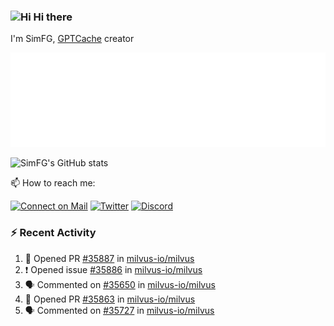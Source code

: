 ### <img src='https://qpluspicture.oss-cn-beijing.aliyuncs.com/6LjjQA/Hi.gif' alt='Hi' width="24"/> Hi there

I'm SimFG, [GPTCache](https://github.com/zilliztech/GPTCache) creator

![Metrics 👋](/metrics.plugin.followup.user.svg)

![SimFG's GitHub stats](https://github-readme-stats.vercel.app/api?username=SimFG&show_icons=true&theme=radical&count_private=true)

📫 How to reach me:

[![Connect on Mail](https://img.shields.io/badge/Ask%20me-anything-1abc9c.svg)](mailto:1142838399@qq.com)
[![Twitter](https://img.shields.io/twitter/follow/FogSim?style=social)](https://twitter.com/FogSim)
[![Discord](https://img.shields.io/discord/1092648432495251507?label=Discord&logo=discord)](https://discord.gg/Q8C6WEjSWV)

### :zap: Recent Activity

<!--START_SECTION:activity-->
1. 💪 Opened PR [#35887](https://github.com/milvus-io/milvus/pull/35887) in [milvus-io/milvus](https://github.com/milvus-io/milvus)
2. ❗️ Opened issue [#35886](https://github.com/milvus-io/milvus/issues/35886) in [milvus-io/milvus](https://github.com/milvus-io/milvus)
3. 🗣 Commented on [#35650](https://github.com/milvus-io/milvus/issues/35650) in [milvus-io/milvus](https://github.com/milvus-io/milvus)
4. 💪 Opened PR [#35863](https://github.com/milvus-io/milvus/pull/35863) in [milvus-io/milvus](https://github.com/milvus-io/milvus)
5. 🗣 Commented on [#35727](https://github.com/milvus-io/milvus/issues/35727) in [milvus-io/milvus](https://github.com/milvus-io/milvus)
<!--END_SECTION:activity-->

